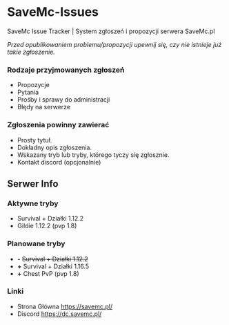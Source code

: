 # SaveMc-Issues
SaveMc Issue Tracker | System zgłoszeń i propozycji serwera SaveMc.pl

*Przed opublikowaniem problemu/propozycji upewnij się, czy nie istnieje już takie zgłoszenie.*

### Rodzaje przyjmowanych zgłoszeń
- Propozycje
- Pytania
- Prośby i sprawy do administracji
- Błędy na serwerze

### Zgłoszenia powinny zawierać
- Prosty tytuł.
- Dokładny opis zgłoszenia.
- Wskazany tryb lub tryby, którego tyczy się zgłosznie.
- Kontakt discord (opcjonalnie)

## Serwer Info
### Aktywne tryby
- Survival + Działki 1.12.2
- Gildie 1.12.2 (pvp 1.8)

### Planowane tryby
- **-** ~~Survival + Działki 1.12.2~~
- **+** Survival + Działki 1.16.5
- **+** Chest PvP (pvp 1.8)

### Linki
- Strona Główna https://savemc.pl/
- Discord https://dc.savemc.pl/
